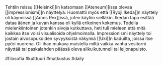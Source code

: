 Tehtiin reissu [[Helsinki]]in katsomaan [[Ateneum]]issa olevaa [[impressionismi]]n näyttelyä. Huomattii myös että [[Ryoji Ikeda]]n näyttely oli käynnissä [[Amos Rex]]issä, joten käytiin sielläkin. Ikedan tapa esittää dataa äänen ja kuvan kanssa oli kyllä erikoinen kokemus. Todella mielenkiintoinen jotenkin aivoja kutkuttava, heti tuli mieleen että mitä kaikkea itse voisi visualisoida ohjelmoimalla. 
Impressionismi näyttely toi jostain aivosopukoiden syvyyksistä näkymiä [[Uki]]n kaduilta, joissa itse pyöri nuorena. Oli ihan mukava muistella miltä vaikka vanha vesitorni näyttää tai paskalahden päässä oleva alikulkutunneli tai leijonapuisto.

#filosofia #kulttuuri #matkustus #daily